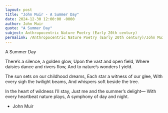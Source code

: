 ```yaml
---
layout: post
title: "John Muir - A Summer Day"
date: 2024-12-30 12:00:00 -0000
author: John Muir
quote: "A Summer Day"
subject: Anthropocentric Nature Poetry (Early 20th century)
permalink: /Anthropocentric Nature Poetry (Early 20th century)/John Muir/John Muir - A Summer Day
---
```


A Summer Day

There’s a silence, a golden glow,
Upon the vast and open field,
Where daisies dance and rivers flow,
And to nature’s wonders I yield.

The sun sets on our childhood dreams,
Each star a witness of our glee,
With every sigh the twilight beams,
And whispers soft beside the tree.

In the heart of wildness I’ll stay,
Just me and the summer’s delight—
With every heartbeat nature plays,
A symphony of day and night.

- John Muir
